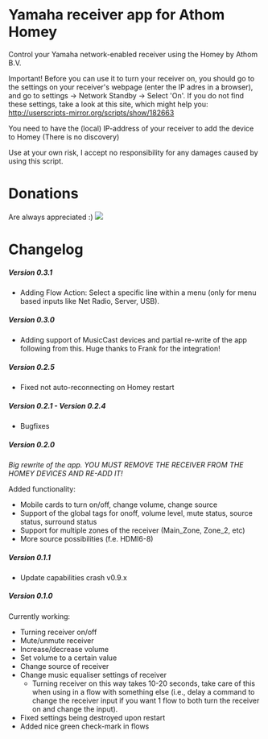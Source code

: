 # Yamaha receiver app for Athom Homey
Control your Yamaha network-enabled receiver using the Homey by Athom B.V.

Important!
Before you can use it to turn your receiver on, you should go to the settings on your receiver's webpage (enter the IP adres in a browser), and go to settings -> Network Standby -> Select 'On'.
If you do not find these settings, take a look at this site, which might help you: http://userscripts-mirror.org/scripts/show/182663

You need to have the (local) IP-address of your receiver to add the device to Homey (There is no discovery)

Use at your own risk, I accept no responsibility for any damages caused by using this script.

# Donations
Are always appreciated :)
[![](https://www.paypalobjects.com/en_US/NL/i/btn/btn_donateCC_LG.gif)](https://www.paypal.com/cgi-bin/webscr?cmd=_s-xclick&hosted_button_id=CWQL5MRKGHH5U)

# Changelog

##### Version 0.3.1
- Adding Flow Action: Select a specific line within a menu (only for menu based inputs like Net Radio, Server, USB). 

##### Version 0.3.0
- Adding support of MusicCast devices and partial re-write of the app following from this.
Huge thanks to Frank for the integration!

##### Version 0.2.5
- Fixed not auto-reconnecting on Homey restart

##### Version 0.2.1 - Version 0.2.4
- Bugfixes

##### Version 0.2.0
*Big rewrite of the app.
YOU MUST REMOVE THE RECEIVER FROM THE HOMEY DEVICES AND RE-ADD IT!*

Added functionality:
* Mobile cards to turn on/off, change volume, change source
* Support of the global tags for onoff, volume level, mute status, source status, surround status
* Support for multiple zones of the receiver (Main_Zone, Zone_2, etc)
* More source possibilities (f.e. HDMI6-8)

##### Version 0.1.1
- Update capabilities crash v0.9.x

##### Version 0.1.0

Currently working:
- Turning receiver on/off
- Mute/unmute receiver
- Increase/decrease volume
- Set volume to a certain value
- Change source of receiver
- Change music equaliser settings of receiver
    - Turning receiver on this way takes 10-20 seconds, take care of this when using in a flow with something else (i.e., delay a command to change the receiver input if you want 1 flow to both turn the receiver on and change the input).
- Fixed settings being destroyed upon restart
- Added nice green check-mark in flows
